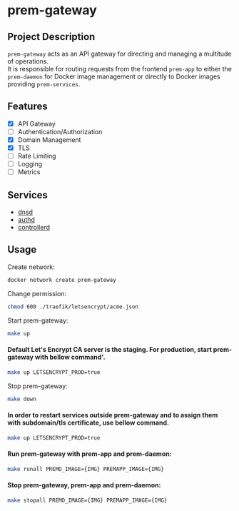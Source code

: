 # prem-gateway

## Project Description

`prem-gateway` acts as an API gateway for directing and managing a multitude of operations. <br /> 
It is responsible for routing requests from the frontend `prem-app` to either the `prem-daemon` for Docker image management or directly to Docker images providing `prem-services`.

## Features

- [x] API Gateway
- [ ] Authentication/Authorization
- [x] Domain Management
- [x] TLS
- [ ] Rate Limiting
- [ ] Logging
- [ ] Metrics

## Services

- [dnsd](./dns/README.md)
- [authd](./auth/README.md)
- [controllerd](./controller/README.md)

## Usage
Create network:
```bash
docker network create prem-gateway
```

Change permission:
```bash
chmod 600 ./traefik/letsencrypt/acme.json
```

Start prem-gateway:
```bash
make up 
```
#### Default Let's Encrypt CA server is the staging. For production, start prem-gateway with bellow command'.
```bash
make up LETSENCRYPT_PROD=true
```

Stop prem-gateway:
```bash
make down
```

#### In order to restart services outside prem-gateway and to assign them with subdomain/tls certificate, use bellow command.
```bash
make up LETSENCRYPT_PROD=true
```

#### Run prem-gateway with prem-app and prem-daemon:
```bash
make runall PREMD_IMAGE={IMG} PREMAPP_IMAGE={IMG}
```

#### Stop prem-gateway, prem-app and prem-daemon:
```bash
make stopall PREMD_IMAGE={IMG} PREMAPP_IMAGE={IMG}
```
